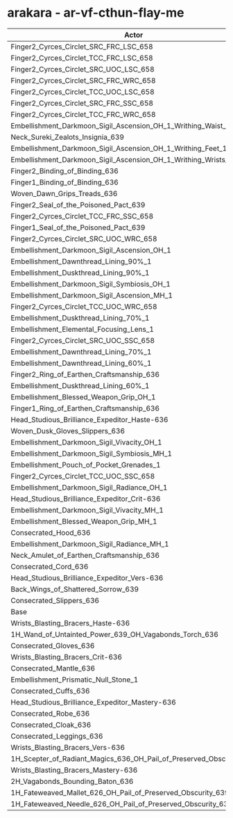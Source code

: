 # arakara - ar-vf-cthun-flay-me
| Actor | DPS | Increase |
|---|:---:|:---:|
|Finger2_Cyrces_Circlet_SRC_FRC_LSC_658|2310988|2.73%|
|Finger2_Cyrces_Circlet_TCC_FRC_LSC_658|2292115|1.89%|
|Finger2_Cyrces_Circlet_SRC_UOC_LSC_658|2283787|1.52%|
|Finger2_Cyrces_Circlet_SRC_FRC_WRC_658|2276531|1.20%|
|Finger2_Cyrces_Circlet_TCC_UOC_LSC_658|2272165|1.01%|
|Finger2_Cyrces_Circlet_SRC_FRC_SSC_658|2270964|0.95%|
|Finger2_Cyrces_Circlet_TCC_FRC_WRC_658|2270494|0.93%|
|Embellishment_Darkmoon_Sigil_Ascension_OH_1_Writhing_Waist_1|2270358|0.93%|
|Neck_Sureki_Zealots_Insignia_639|2269708|0.90%|
|Embellishment_Darkmoon_Sigil_Ascension_OH_1_Writhing_Feet_1|2269393|0.88%|
|Embellishment_Darkmoon_Sigil_Ascension_OH_1_Writhing_Wrists_1|2267734|0.81%|
|Finger2_Binding_of_Binding_636|2266869|0.77%|
|Finger1_Binding_of_Binding_636|2266686|0.76%|
|Woven_Dawn_Grips_Treads_636|2266324|0.75%|
|Finger2_Seal_of_the_Poisoned_Pact_639|2265850|0.73%|
|Finger2_Cyrces_Circlet_TCC_FRC_SSC_658|2264735|0.68%|
|Finger1_Seal_of_the_Poisoned_Pact_639|2262483|0.58%|
|Finger2_Cyrces_Circlet_SRC_UOC_WRC_658|2260897|0.51%|
|Embellishment_Darkmoon_Sigil_Ascension_OH_1|2259661|0.45%|
|Embellishment_Dawnthread_Lining_90%_1|2259399|0.44%|
|Embellishment_Duskthread_Lining_90%_1|2258182|0.39%|
|Embellishment_Darkmoon_Sigil_Symbiosis_OH_1|2258152|0.38%|
|Embellishment_Darkmoon_Sigil_Ascension_MH_1|2257718|0.36%|
|Finger2_Cyrces_Circlet_TCC_UOC_WRC_658|2257416|0.35%|
|Embellishment_Duskthread_Lining_70%_1|2256692|0.32%|
|Embellishment_Elemental_Focusing_Lens_1|2256621|0.32%|
|Finger2_Cyrces_Circlet_SRC_UOC_SSC_658|2256600|0.31%|
|Embellishment_Dawnthread_Lining_70%_1|2256423|0.31%|
|Embellishment_Dawnthread_Lining_60%_1|2256343|0.30%|
|Finger2_Ring_of_Earthen_Craftsmanship_636|2256293|0.30%|
|Embellishment_Duskthread_Lining_60%_1|2256017|0.29%|
|Embellishment_Blessed_Weapon_Grip_OH_1|2255971|0.29%|
|Finger1_Ring_of_Earthen_Craftsmanship_636|2255590|0.27%|
|Head_Studious_Brilliance_Expeditor_Haste-636|2255009|0.24%|
|Woven_Dusk_Gloves_Slippers_636|2254855|0.24%|
|Embellishment_Darkmoon_Sigil_Vivacity_OH_1|2254674|0.23%|
|Embellishment_Darkmoon_Sigil_Symbiosis_MH_1|2254635|0.23%|
|Embellishment_Pouch_of_Pocket_Grenades_1|2252487|0.13%|
|Finger2_Cyrces_Circlet_TCC_UOC_SSC_658|2252241|0.12%|
|Embellishment_Darkmoon_Sigil_Radiance_OH_1|2252119|0.12%|
|Head_Studious_Brilliance_Expeditor_Crit-636|2252022|0.11%|
|Embellishment_Darkmoon_Sigil_Vivacity_MH_1|2251781|0.10%|
|Embellishment_Blessed_Weapon_Grip_MH_1|2251638|0.09%|
|Consecrated_Hood_636|2251615|0.09%|
|Embellishment_Darkmoon_Sigil_Radiance_MH_1|2250961|0.06%|
|Neck_Amulet_of_Earthen_Craftsmanship_636|2250461|0.04%|
|Consecrated_Cord_636|2249771|0.01%|
|Head_Studious_Brilliance_Expeditor_Vers-636|2249714|0.01%|
|Back_Wings_of_Shattered_Sorrow_639|2249660|0.01%|
|Consecrated_Slippers_636|2249621|0.00%|
|Base|2249517|0.00%|
|Wrists_Blasting_Bracers_Haste-636|2249441|0.00%|
|1H_Wand_of_Untainted_Power_639_OH_Vagabonds_Torch_636|2249229|-0.01%|
|Consecrated_Gloves_636|2249099|-0.02%|
|Wrists_Blasting_Bracers_Crit-636|2248931|-0.03%|
|Consecrated_Mantle_636|2248600|-0.04%|
|Embellishment_Prismatic_Null_Stone_1|2248598|-0.04%|
|Consecrated_Cuffs_636|2247582|-0.09%|
|Head_Studious_Brilliance_Expeditor_Mastery-636|2247475|-0.09%|
|Consecrated_Robe_636|2247032|-0.11%|
|Consecrated_Cloak_636|2246123|-0.15%|
|Consecrated_Leggings_636|2245800|-0.17%|
|Wrists_Blasting_Bracers_Vers-636|2245582|-0.17%|
|1H_Scepter_of_Radiant_Magics_636_OH_Pail_of_Preserved_Obscurity_639|2245074|-0.20%|
|Wrists_Blasting_Bracers_Mastery-636|2245012|-0.20%|
|2H_Vagabonds_Bounding_Baton_636|2242671|-0.30%|
|1H_Fateweaved_Mallet_626_OH_Pail_of_Preserved_Obscurity_639|2233481|-0.71%|
|1H_Fateweaved_Needle_626_OH_Pail_of_Preserved_Obscurity_639|2233065|-0.73%|
